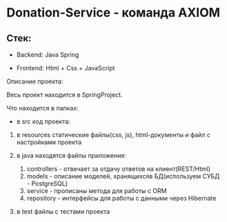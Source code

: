 # Donation-Service - команда AXIOM

## Стек:

- Backend: Java Spring

- Frontend: Html + Css + JavaScript


Описание проекта:

Весь проект находится в SpringProject. 

Что находится в папках:

- в src код проекта:

1) в resources статические файлы(css, js), html-документы и файл с настройками проекта

2) в java находятся файлы приложения: 
    1. controllers - отвечает за отдачу ответов на клиент(REST/Html) 
    2. models - описание моделей, хранящихсяв БД(используем СУБД - PostgreSQL)
    3. service - прописаны метода для работы с ORM
    4. repository - интерфейсы для работы с данными через Hibernate

3) в test файлы с тестами проекта

